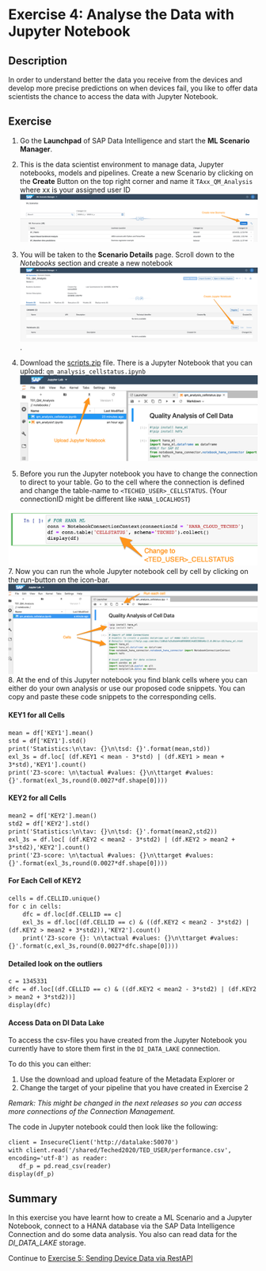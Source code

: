 # Exercise 4: Analyse the Data with Jupyter Notebook

## Description
In order to understand better the data you receive from the devices and develop more precise predictions on when devices fail, you like to offer data scientists the chance to access the data with Jupyter Notebook.

## Exercise

1. Go the **Launchpad** of SAP Data Intelligence and start the **ML Scenario Manager**.
2. This is the data scientist environment to manage data, Jupyter notebooks, models and pipelines. Create a new Scenario by clicking on the **Create** Button on the top right corner and name it `TAxx_QM_Analysis` where xx is your assigned user ID
![Create Scenario](./images/createscenario.png)

3. You will be taken to the **Scenario Details** page. Scroll down to the *Notebooks* section and create a new notebook ![Create Scenario](./images/createjn.png).

4. Download the [scripts.zip](https://github.com/SAP-samples/teched2020-DAT263/blob/main/scripts.zip) file. There is a Jupyter Notebook that you can upload: `qm_analysis_cellstatus.ipynb` ![upload](./images/uploadjn.png)
5. Before you run the Jupyter notebook you have to change the connection to direct to your table. Go to the cell where the connection is defined and change the table-name to `<TECHED_USER>_CELLSTATUS`. (Your connectionID might be different like `HANA_LOCALHOST`)

![connect_change](./images/connect_change.png)
7. Now you can run the whole Jupyter notebook cell by cell by clicking on the run-button on the icon-bar. ![run_cell](./images/run_cells_jnb.png)
8. At the end of this Jupyter notebook you find blank cells where you can either do your own analysis or use our proposed code snippets. You can copy and paste these code snippets to the corresponding cells.


#### KEY1 for all Cells
```
mean = df['KEY1'].mean()
std = df['KEY1'].std()
print('Statistics:\n\tav: {}\n\tsd: {}'.format(mean,std))
exl_3s = df.loc[ (df.KEY1 < mean - 3*std) | (df.KEY1 > mean + 3*std),'KEY1'].count()
print('Z3-score: \n\tactual #values: {}\n\ttarget #values: {}'.format(exl_3s,round(0.0027*df.shape[0])))
```

#### KEY2 for all Cells
```
mean2 = df['KEY2'].mean()
std2 = df['KEY2'].std()
print('Statistics:\n\tav: {}\n\tsd: {}'.format(mean2,std2))
exl_3s = df.loc[ (df.KEY2 < mean2 - 3*std2) | (df.KEY2 > mean2 + 3*std2),'KEY2'].count()
print('Z3-score: \n\tactual #values: {}\n\ttarget #values: {}'.format(exl_3s,round(0.0027*df.shape[0])))
```

####  For Each Cell of KEY2
```
cells = df.CELLID.unique()
for c in cells:
    dfc = df.loc[df.CELLID == c]
    exl_3s = df.loc[(df.CELLID == c) & ((df.KEY2 < mean2 - 3*std2) | (df.KEY2 > mean2 + 3*std2)),'KEY2'].count()
    print('Z3-score {}: \n\tactual #values: {}\n\ttarget #values: {}'.format(c,exl_3s,round(0.0027*dfc.shape[0])))
```

####  Detailed look on the outliers
```
c = 1345331
dfc = df.loc[(df.CELLID == c) & ((df.KEY2 < mean2 - 3*std2) | (df.KEY2 > mean2 + 3*std2))]
display(dfc)
```

#### Access Data on DI Data Lake
To access the csv-files you have created from the Jupyter Notebook you currently have to store them first in the `DI_DATA_LAKE` connection.

 To do this you can either:
1. Use the download and upload feature of the Metadata Explorer or
2. Change the target of your pipeline that you have created in Exercise 2

*Remark: This might be changed in the next releases so you can access more connections of the Connection Management.*  

The code in Jupyter notebook could then look like the following:

```
client = InsecureClient('http://datalake:50070')
with client.read('/shared/Teched2020/TED_USER/performance.csv', encoding='utf-8') as reader:
   df_p = pd.read_csv(reader)
display(df_p)
```

## Summary

In this exercise you have learnt how to create a ML Scenario and a Jupyter Notebook, connect to a HANA database via the SAP Data Intelligence Connection and do some data analysis. You also can read data for the *DI_DATA_LAKE* storage.

Continue to [Exercise 5: Sending Device Data via RestAPI](../ex5/README.md)
